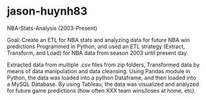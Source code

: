# jason-huynh83
NBA-Stats-Analysis (2003-Present)

Goal: Create an ETL for NBA stats and analyzing data for future NBA win predictions
Programmed in Python, and used an ETL strategy (Extract, Transform, and Load) for NBA data from season 2003 until present day.

Extracted data from multiple .csv files from zip folders, Transformed data by means of data manipulation and data cleansing. 
Using Pandas module in Python, the data was loaded into a python Dataframe, and then loaded into a MySQL Database. 
By using Tableau, the data was visualized and analyzed for future game predictions (how often XXX team wins/loses at home, etc).
